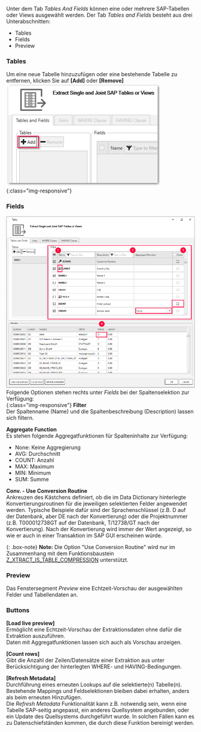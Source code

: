 Unter dem Tab *Tables And Fields* können eine oder mehrere SAP-Tabellen oder Views ausgewählt werden.
Der Tab *Tables and Fields* besteht aus drei Unterabschnitten:
- Tables
- Fields
- Preview

### Tables
 Um eine neue Tabelle hinzuzufügen oder eine bestehende Tabelle zu entfernen, klicken Sie auf **[Add]** oder **[Remove]**
 ![Add_table](/img/content/table/table_main-window_add.png){:class="img-responsive"}

### Fields
![Fields](/img/content/table/table_fields_filter.png)
Folgende Optionen stehen rechts unter *Fields* bei der Spaltenselektion zur Verfügung: <br>
{:class="img-responsive"}
**Filter** <br>
Der Spaltenname (Name) und die Spaltenbeschreibung (Description) lassen sich filtern.

**Aggregate Function** <br>
Es stehen folgende Aggregatfunktionen für Spalteninhalte zur Verfügung:
- None: Keine Aggregierung 
- AVG: Durchschnitt
- COUNT: Anzahl  
- MAX: Maximum
- MIN: Minimum 
- SUM: Summe

**Conv. - Use Conversion Routine**  <br>
Ankreuzen des Kästchens definiert, ob die im Data Dictionary hinterlegte Konvertierungsroutinen für die jeweiligen selektierten Felder angewendet werden. 
Typische Beispiele dafür sind der Sprachenschlüssel (z.B. D auf der Datenbank, aber DE nach der Konvertierung) oder die Projektnummer (z.B. T000012738GT auf der Datenbank, T/12738/GT nach der Konvertierung). 
Nach der Konvertierung wird immer der Wert angezeigt, so wie er auch in einer Transaktion im SAP GUI erscheinen würde. 

{: .box-note}
**Note:** Die Option "Use Conversion Routine" wird nur im Zusammenhang mit dem Funktionsbaustein [Z_XTRACT_IS_TABLE_COMPRESSION](./extraktionseinstellungen) unterstützt. 


### Preview
Das Fenstersegment *Preview* eine Echtzeit-Vorschau der ausgewählten Felder und Tabellendaten an. 


### Buttons
**[Load live preview]** <br>
Ermöglicht eine Echtzeit-Vorschau der Extraktionsdaten ohne dafür die Extraktion auszuführen. <br>
Daten mit Aggregatfunktionen lassen sich auch als Vorschau anzeigen. 
 
**[Count rows]** <br>
Gibt die Anzahl der Zeilen/Datensätze einer Extraktion aus unter Berücksichtigung der hinterlegten WHERE- und HAVING-Bedingungen. 

**[Refresh Metadata]** <br>
Durchführung eines erneuten Lookups auf die selektierte(n) Tabelle(n). Bestehende Mappings und Feldselektionen bleiben dabei erhalten, anders als beim erneuten Hinzufügen.<br>
Die *Refresh Metadata* Funktionalität kann z.B. notwendig sein, wenn eine Tabelle SAP-seitig angepasst, ein anderes Quellsystem angebunden, oder ein Update des Quellsystems durchgeführt wurde. In solchen Fällen kann es zu Datenschiefständen kommen, die durch diese Funktion bereinigt werden.   
 
